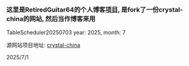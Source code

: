 ### 这里是RetiredGuitar64的个人博客[项目](https://github.com/RetiredGuitar64/myblog), 是fork了一份crystal-china的网站, 然后当作博客来用

TableScheduler20250703 year: 2025, month: 7

源网站项目地址: [crystal-china](https://github.com/crystal-china/website)

2025/7/1
